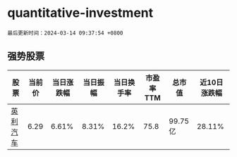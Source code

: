 # quantitative-investment

`最后更新时间：2024-03-14 09:37:54 +0800`

## 强势股票

|股票|当前价|当日涨跌幅|当日振幅|当日换手率|市盈率TTM|总市值|近10日涨跌幅|
|----|----|----|----|----|----|----|----|
|[英利汽车](https://xueqiu.com/S/SH601279)|6.29|6.61%|8.31%|16.2%|75.8|99.75亿|28.11%|
